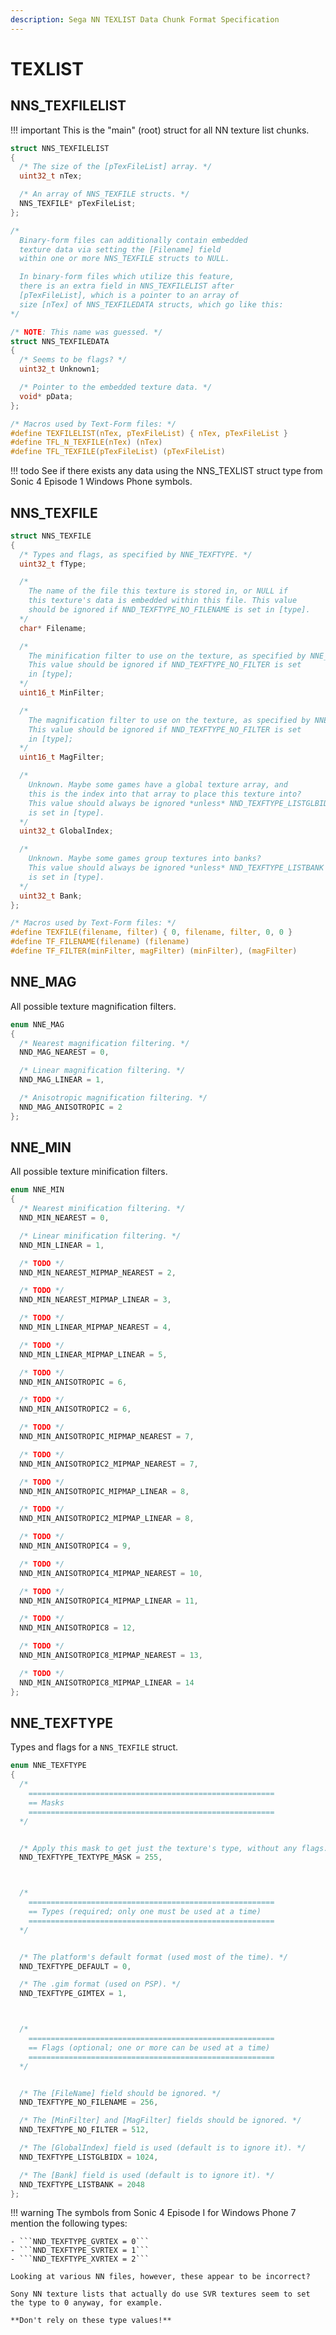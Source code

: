 ```yaml
---
description: Sega NN TEXLIST Data Chunk Format Specification
---
```


# TEXLIST

## NNS_TEXFILELIST

!!! important
    This is the "main" (root) struct for all NN texture list chunks.

```c
struct NNS_TEXFILELIST
{
  /* The size of the [pTexFileList] array. */
  uint32_t nTex;

  /* An array of NNS_TEXFILE structs. */
  NNS_TEXFILE* pTexFileList;
};

/*
  Binary-form files can additionally contain embedded
  texture data via setting the [Filename] field
  within one or more NNS_TEXFILE structs to NULL.

  In binary-form files which utilize this feature,
  there is an extra field in NNS_TEXFILELIST after
  [pTexFileList], which is a pointer to an array of
  size [nTex] of NNS_TEXFILEDATA structs, which go like this:
*/

/* NOTE: This name was guessed. */
struct NNS_TEXFILEDATA
{
  /* Seems to be flags? */
  uint32_t Unknown1;

  /* Pointer to the embedded texture data. */
  void* pData;
};

/* Macros used by Text-Form files: */
#define TEXFILELIST(nTex, pTexFileList) { nTex, pTexFileList }
#define TFL_N_TEXFILE(nTex) (nTex)
#define TFL_TEXFILE(pTexFileList) (pTexFileList)
```

!!! todo
    See if there exists any data using the NNS_TEXLIST struct type from Sonic 4 Episode 1 Windows Phone symbols.

## NNS_TEXFILE

```c
struct NNS_TEXFILE
{
  /* Types and flags, as specified by NNE_TEXFTYPE. */
  uint32_t fType;

  /*
    The name of the file this texture is stored in, or NULL if
    this texture's data is embedded within this file. This value
    should be ignored if NND_TEXFTYPE_NO_FILENAME is set in [type].
  */
  char* Filename;

  /*
    The minification filter to use on the texture, as specified by NNE_MIN.
    This value should be ignored if NND_TEXFTYPE_NO_FILTER is set
    in [type];
  */
  uint16_t MinFilter;

  /*
    The magnification filter to use on the texture, as specified by NNE_MAG.
    This value should be ignored if NND_TEXFTYPE_NO_FILTER is set
    in [type];
  */
  uint16_t MagFilter;

  /*
    Unknown. Maybe some games have a global texture array, and
    this is the index into that array to place this texture into?
    This value should always be ignored *unless* NND_TEXFTYPE_LISTGLBIDX
    is set in [type].
  */
  uint32_t GlobalIndex;

  /*
    Unknown. Maybe some games group textures into banks?
    This value should always be ignored *unless* NND_TEXFTYPE_LISTBANK
    is set in [type].
  */
  uint32_t Bank;
};

/* Macros used by Text-Form files: */
#define TEXFILE(filename, filter) { 0, filename, filter, 0, 0 }
#define TF_FILENAME(filename) (filename)
#define TF_FILTER(minFilter, magFilter) (minFilter), (magFilter)
```

## NNE_MAG

All possible texture magnification filters.

```c
enum NNE_MAG
{
  /* Nearest magnification filtering. */
  NND_MAG_NEAREST = 0,

  /* Linear magnification filtering. */
  NND_MAG_LINEAR = 1,

  /* Anisotropic magnification filtering. */
  NND_MAG_ANISOTROPIC = 2
};
```

## NNE_MIN

All possible texture minification filters.

```c
enum NNE_MIN
{
  /* Nearest minification filtering. */
  NND_MIN_NEAREST = 0,

  /* Linear minification filtering. */
  NND_MIN_LINEAR = 1,

  /* TODO */
  NND_MIN_NEAREST_MIPMAP_NEAREST = 2,

  /* TODO */
  NND_MIN_NEAREST_MIPMAP_LINEAR = 3,

  /* TODO */
  NND_MIN_LINEAR_MIPMAP_NEAREST = 4,

  /* TODO */
  NND_MIN_LINEAR_MIPMAP_LINEAR = 5,

  /* TODO */
  NND_MIN_ANISOTROPIC = 6,

  /* TODO */
  NND_MIN_ANISOTROPIC2 = 6,

  /* TODO */
  NND_MIN_ANISOTROPIC_MIPMAP_NEAREST = 7,

  /* TODO */
  NND_MIN_ANISOTROPIC2_MIPMAP_NEAREST = 7,

  /* TODO */
  NND_MIN_ANISOTROPIC_MIPMAP_LINEAR = 8,

  /* TODO */
  NND_MIN_ANISOTROPIC2_MIPMAP_LINEAR = 8,

  /* TODO */
  NND_MIN_ANISOTROPIC4 = 9,

  /* TODO */
  NND_MIN_ANISOTROPIC4_MIPMAP_NEAREST = 10,

  /* TODO */
  NND_MIN_ANISOTROPIC4_MIPMAP_LINEAR = 11,

  /* TODO */
  NND_MIN_ANISOTROPIC8 = 12,

  /* TODO */
  NND_MIN_ANISOTROPIC8_MIPMAP_NEAREST = 13,

  /* TODO */
  NND_MIN_ANISOTROPIC8_MIPMAP_LINEAR = 14
};
```

## NNE_TEXFTYPE

Types and flags for a ```NNS_TEXFILE``` struct.

```c
enum NNE_TEXFTYPE
{
  /*
    =======================================================
    == Masks
    =======================================================
  */


  /* Apply this mask to get just the texture's type, without any flags. */
  NND_TEXFTYPE_TEXTYPE_MASK = 255,



  /*
    =======================================================
    == Types (required; only one must be used at a time)
    =======================================================
  */


  /* The platform's default format (used most of the time). */
  NND_TEXFTYPE_DEFAULT = 0,

  /* The .gim format (used on PSP). */
  NND_TEXFTYPE_GIMTEX = 1,



  /*
    =======================================================
    == Flags (optional; one or more can be used at a time)
    =======================================================
  */


  /* The [FileName] field should be ignored. */
  NND_TEXFTYPE_NO_FILENAME = 256,

  /* The [MinFilter] and [MagFilter] fields should be ignored. */
  NND_TEXFTYPE_NO_FILTER = 512,

  /* The [GlobalIndex] field is used (default is to ignore it). */
  NND_TEXFTYPE_LISTGLBIDX = 1024,

  /* The [Bank] field is used (default is to ignore it). */
  NND_TEXFTYPE_LISTBANK = 2048
};
```

!!! warning
    The symbols from Sonic 4 Episode I for Windows Phone 7
    mention the following types:

    - ```NND_TEXFTYPE_GVRTEX = 0```
    - ```NND_TEXFTYPE_SVRTEX = 1```
    - ```NND_TEXFTYPE_XVRTEX = 2```

    Looking at various NN files, however, these appear to be incorrect?

    Sony NN texture lists that actually do use SVR textures seem to set
    the type to 0 anyway, for example.

    **Don't rely on these type values!**
